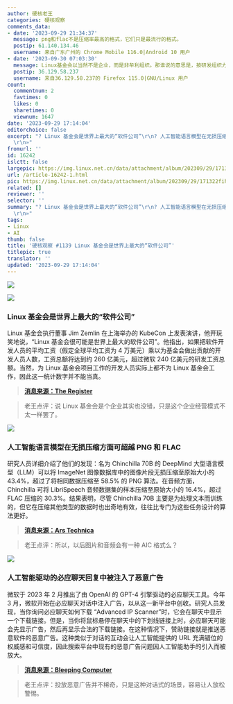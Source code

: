 ```yaml
---
author: 硬核老王
categories: 硬核观察
comments_data:
- date: '2023-09-29 21:34:37'
  message: png和flac不是压缩率最高的格式，它们只是最流行的格式。
  postip: 61.140.134.46
  username: 来自广东广州的 Chrome Mobile 116.0|Android 10 用户
- date: '2023-09-30 07:03:30'
  message: Linux基金会以当然不是企业，而是非牟利组织。那谁说的意思是，按研发组织力算，Linux基金会动员起的研发程序员数量超过了最大的公司微软公司。
  postip: 36.129.58.237
  username: 来自36.129.58.237的 Firefox 115.0|GNU/Linux 用户
count:
  commentnum: 2
  favtimes: 0
  likes: 0
  sharetimes: 0
  viewnum: 1647
date: '2023-09-29 17:14:04'
editorchoice: false
excerpt: "? Linux 基金会是世界上最大的“软件公司”\r\n? 人工智能语言模型在无损压缩方面可超越 PNG 和 FLAC\r\n? 人工智能驱动的必应聊天回复中被注入了恶意广告\r\n»
  \r\n»"
fromurl: ''
id: 16242
islctt: false
largepic: https://img.linux.net.cn/data/attachment/album/202309/29/171322fihifpe51hpgngfn.jpg
url: /article-16242-1.html
pic: https://img.linux.net.cn/data/attachment/album/202309/29/171322fihifpe51hpgngfn.jpg.thumb.jpg
related: []
reviewer: ''
selector: ''
summary: "? Linux 基金会是世界上最大的“软件公司”\r\n? 人工智能语言模型在无损压缩方面可超越 PNG 和 FLAC\r\n? 人工智能驱动的必应聊天回复中被注入了恶意广告\r\n»
  \r\n»"
tags:
- Linux
- AI
thumb: false
title: '硬核观察 #1139 Linux 基金会是世界上最大的“软件公司”'
titlepic: true
translator: ''
updated: '2023-09-29 17:14:04'
---
```


![](https://img.linux.net.cn/data/attachment/album/202309/29/171322fihifpe51hpgngfn.jpg)


![](https://img.linux.net.cn/data/attachment/album/202309/29/171324iiekkekiemizumke.jpg)


### Linux 基金会是世界上最大的“软件公司”


Linux 基金会执行董事 Jim Zemlin 在上海举办的 KubeCon 上发表演讲，他开玩笑地说，“Linux 基金会很可能是世界上最大的软件公司”。他指出，如果把软件开发人员的平均工资（假定全球平均工资为 4 万美元）乘以为基金会做出贡献的开发人员人数，工资总额将达到约 260 亿美元，超过微软 240 亿美元的研发工资总额。当然，为 Linux 基金会项目工作的开发人员实际上都不为 Linux 基金会工作，因此这一统计数字并不能当真。



> 
> **[消息来源：The Register](https://www.theregister.com/2023/09/28/kubecon_shanghai/)**
> 
> 
> 



> 
> 老王点评：说 Linux 基金会是个企业其实也没错，只是这个企业经营模式不太一样罢了。
> 
> 
> 


![](https://img.linux.net.cn/data/attachment/album/202309/29/171340rl2jwtbl4ctvli44.jpg)


### 人工智能语言模型在无损压缩方面可超越 PNG 和 FLAC


研究人员详细介绍了他们的发现：名为 Chinchilla 70B 的 DeepMind 大型语言模型（LLM）可以将 ImageNet 图像数据库中的图像片段无损压缩至原始大小的 43.4%，超过了将相同数据压缩至 58.5% 的 PNG 算法。在音频方面，Chinchilla 可将 LibriSpeech 音频数据集的样本压缩至原始大小的 16.4%，超过 FLAC 压缩的 30.3%。结果表明，尽管 Chinchilla 70B 主要是为处理文本而训练的，但它在压缩其他类型的数据时也出奇地有效，往往比专门为这些任务设计的算法更好。



> 
> **[消息来源：Ars Technica](https://arstechnica.com/information-technology/2023/09/ai-language-models-can-exceed-png-and-flac-in-lossless-compression-says-study/)**
> 
> 
> 



> 
> 老王点评：所以，以后图片和音频会有一种 AIC 格式么？
> 
> 
> 


![](https://img.linux.net.cn/data/attachment/album/202309/29/171349igrc85rr8gw5cxtf.jpg)


### 人工智能驱动的必应聊天回复中被注入了恶意广告


微软于 2023 年 2 月推出了由 OpenAI 的 GPT-4 引擎驱动的必应聊天工具。今年 3 月，微软开始在必应聊天对话中注入广告，以从这一新平台中创收。研究人员发现，当你询问必应聊天如何下载 “Advanced IP Scanner”时，它会在聊天中显示一个下载链接。但是，当你将鼠标悬停在聊天中的下划线链接上时，必应聊天可能会先显示广告，然后再显示合法的下载链接。在这种情况下，赞助链接就是推送恶意软件的恶意广告。这种类似于对话的互动会让人工智能提供的 URL 充满错位的权威感和可信度，因此搜索平台中现有的恶意广告问题因人工智能助手的引入而被放大。



> 
> **[消息来源：Bleeping Computer](https://www.bleepingcomputer.com/news/security/bing-chat-responses-infiltrated-by-ads-pushing-malware/)**
> 
> 
> 



> 
> 老王点评：投放恶意广告并不稀奇，只是这种对话式的场景，容易让人放松警惕。
> 
> 
>